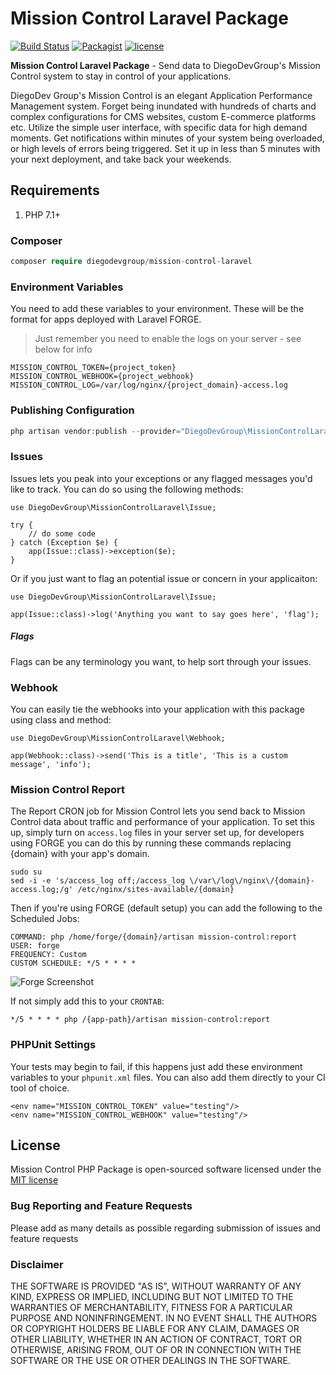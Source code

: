 # Mission Control Laravel Package

[![Build Status](https://travis-ci.org/DiegoDevGroupInc/Mission-Control-Laravel-Package.svg?branch=master)](https://travis-ci.org/DiegoDevGroupInc/Mission-Control-Laravel-Package)
[![Packagist](https://img.shields.io/packagist/dt/diegodevgroup/mission-control-laravel.svg)](https://packagist.org/packages/diegodevgroup/mission-control-laravel)
[![license](https://img.shields.io/github/license/mashape/apistatus.svg)](https://packagist.org/packages/diegodevgroup/mission-control-laravel)

**Mission Control Laravel Package** - Send data to DiegoDevGroup's Mission Control system to stay in control of your applications.

DiegoDev Group's Mission Control is an elegant Application Performance Management system. Forget being inundated with hundreds of charts and complex configurations for CMS websites, custom E-commerce platforms etc. Utilize the simple user interface, with specific data for high demand moments. Get notifications within minutes of your system being overloaded, or high levels of errors being triggered. Set it up in less than 5 minutes with your next deployment, and take back your weekends.

## Requirements

1. PHP 7.1+

### Composer

```php
composer require diegodevgroup/mission-control-laravel
```

### Environment Variables

You need to add these variables to your environment. These will be the format for apps deployed with Laravel FORGE.

> Just remember you need to enable the logs on your server - see below for info

```
MISSION_CONTROL_TOKEN={project_token}
MISSION_CONTROL_WEBHOOK={project_webhook}
MISSION_CONTROL_LOG=/var/log/nginx/{project_domain}-access.log
```

### Publishing Configuration
```php 
php artisan vendor:publish --provider="DiegoDevGroup\MissionControlLaravel\DiegoDevGroupMissionControlLaravelProvider"
```


### Issues

Issues lets you peak into your exceptions or any flagged messages you'd like to track. You can do so using the following methods:

```
use DiegoDevGroup\MissionControlLaravel\Issue;

try {
    // do some code
} catch (Exception $e) {
    app(Issue::class)->exception($e);
}
```

Or if you just want to flag an potential issue or concern in your applicaiton:

```
use DiegoDevGroup\MissionControlLaravel\Issue;

app(Issue::class)->log('Anything you want to say goes here', 'flag');
```

##### Flags

Flags can be any terminology you want, to help sort through your issues.

### Webhook

You can easily tie the webhooks into your application with this package using class and method:

```
use DiegoDevGroup\MissionControlLaravel\Webhook;

app(Webhook::class)->send('This is a title', 'This is a custom message', 'info');
```

### Mission Control Report

The Report CRON job for Mission Control lets you send back to Mission Control data about traffic and performance of your application. To set this up, simply turn on `access.log` files in your server set up, for developers using FORGE you can do this by running these commands replacing {domain} with your app's domain.

```
sudo su
sed -i -e 's/access_log off;/access_log \/var\/log\/nginx\/{domain}-access.log;/g' /etc/nginx/sites-available/{domain}
```

Then if you're using FORGE (default setup) you can add the following to the Scheduled Jobs:

```
COMMAND: php /home/forge/{domain}/artisan mission-control:report
USER: forge
FREQUENCY: Custom
CUSTOM SCHEDULE: */5 * * * *
```

![Forge Screenshot](https://getmissioncontrol.io/img/forge_screenshot.png)

If not simply add this to your `CRONTAB`:

```
*/5 * * * * php /{app-path}/artisan mission-control:report
```

### PHPUnit Settings

Your tests may begin to fail, if this happens just add these environment variables to your `phpunit.xml` files. You can also add them directly to your CI tool of choice.

```
<env name="MISSION_CONTROL_TOKEN" value="testing"/>
<env name="MISSION_CONTROL_WEBHOOK" value="testing"/>
```

## License
Mission Control PHP Package is open-sourced software licensed under the [MIT license](http://opensource.org/licenses/MIT)

### Bug Reporting and Feature Requests
Please add as many details as possible regarding submission of issues and feature requests

### Disclaimer
THE SOFTWARE IS PROVIDED "AS IS", WITHOUT WARRANTY OF ANY KIND, EXPRESS OR IMPLIED, INCLUDING BUT NOT LIMITED TO THE WARRANTIES OF MERCHANTABILITY, FITNESS FOR A PARTICULAR PURPOSE AND NONINFRINGEMENT. IN NO EVENT SHALL THE AUTHORS OR COPYRIGHT HOLDERS BE LIABLE FOR ANY CLAIM, DAMAGES OR OTHER LIABILITY, WHETHER IN AN ACTION OF CONTRACT, TORT OR OTHERWISE, ARISING FROM, OUT OF OR IN CONNECTION WITH THE SOFTWARE OR THE USE OR OTHER DEALINGS IN THE SOFTWARE.
